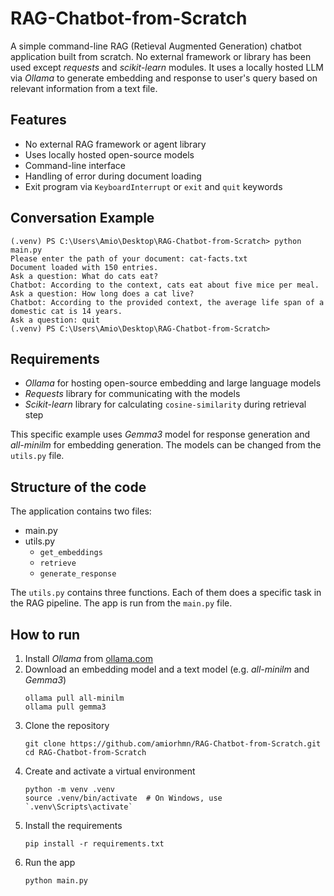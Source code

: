 # RAG-Chatbot-from-Scratch
A simple command-line RAG (Retieval Augmented Generation) chatbot application built from scratch. No external framework or library has been used except *requests* and *scikit-learn* modules. It uses a locally hosted LLM via *Ollama* to generate embedding and response to user's query based on relevant information from a text file.

## Features
- No external RAG framework or agent library
- Uses locally hosted open-source models
- Command-line interface
- Handling of error during document loading
- Exit program via `KeyboardInterrupt` or `exit` and `quit` keywords

## Conversation Example
```
(.venv) PS C:\Users\Amio\Desktop\RAG-Chatbot-from-Scratch> python main.py
Please enter the path of your document: cat-facts.txt
Document loaded with 150 entries.
Ask a question: What do cats eat?
Chatbot: According to the context, cats eat about five mice per meal.
Ask a question: How long does a cat live? 
Chatbot: According to the provided context, the average life span of a domestic cat is 14 years.
Ask a question: quit                         
(.venv) PS C:\Users\Amio\Desktop\RAG-Chatbot-from-Scratch>
```

## Requirements
- *Ollama* for hosting open-source embedding and large language models
- *Requests* library for communicating with the models
- *Scikit-learn* library for calculating `cosine-similarity` during retrieval step

This specific example uses *Gemma3* model for response generation and *all-minilm* for embedding generation. The models can be changed from the `utils.py` file.

## Structure of the code
The application contains two files:
- main.py
- utils.py
  - `get_embeddings`
  - `retrieve`
  - `generate_response`

The `utils.py` contains three functions. Each of them does a specific task in the RAG pipeline. The app is run from the `main.py` file.

## How to run
1. Install *Ollama* from [ollama.com](https://ollama.com)
2. Download an embedding model and a text model (e.g. *all-minilm* and *Gemma3*)
   ```
   ollama pull all-minilm
   ollama pull gemma3
   ```
3. Clone the repository
   ```
   git clone https://github.com/amiorhmn/RAG-Chatbot-from-Scratch.git
   cd RAG-Chatbot-from-Scratch
   ```
4. Create and activate a virtual environment
   ```
   python -m venv .venv
   source .venv/bin/activate  # On Windows, use `.venv\Scripts\activate`
   ```
5. Install the requirements
   ```
   pip install -r requirements.txt
   ```
6. Run the app
   ```
   python main.py
   ```
